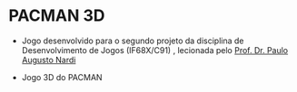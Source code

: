 ﻿# PACMAN 3D

- Jogo desenvolvido para o segundo projeto da disciplina de Desenvolvimento de Jogos (IF68X/C91) , lecionada pelo [Prof. Dr. Paulo Augusto Nardi](http://lattes.cnpq.br/5154586471030104)

- Jogo 3D do PACMAN
